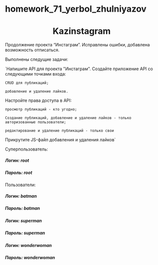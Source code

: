 # homework_71_yerbol_zhulniyazov
<h1 align="center"> Kazinstagram</h1>
<p>Продолжение проекта “Инстаграм”. Исправлены ошибки, добавлена возможность отписаться.</p>  
<p>Выполнены следущие задачи:</p>
`Напишите API для проекта "Инстаграм". Создайте приложение  API со следующими точками входа:

    CRUD для публикаций;

    добавление и удаление лайков.


Настройте права доступа в API:

    просмотр публикаций - кто угодно;

    Создание публикаций, добавление и удаление лайков - только авторизованные пользователи;

    редактирование и удаление публикаций - только свои


Прикрутите JS-файл добавления и удаления лайков`



<p>Суперпользователь:</p>
<h5>Логин: root</h5>
<h5>Пароль: root</h5>
<p>Пользователи:</p>
<h5>Логин: batman</h5>
<h5>Пароль: batman</h5>
<h5>Логин: superman</h5>
<h5>Пароль: superman</h5>
<h5>Логин: wonderwoman</h5>
<h5>Пароль: wonderwoman</h5>
